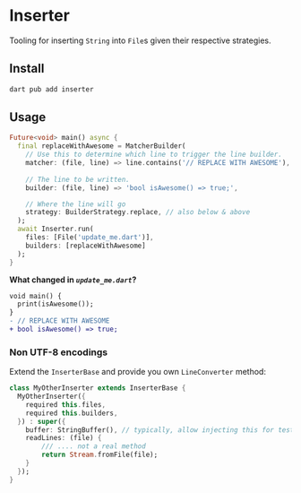# Inserter

Tooling for inserting `String` into `File`s given their respective strategies.

## Install

```sh
dart pub add inserter
```

## Usage

```dart
Future<void> main() async {
  final replaceWithAwesome = MatcherBuilder(
    // Use this to determine which line to trigger the line builder.
    matcher: (file, line) => line.contains('// REPLACE WITH AWESOME'),
    
    // The line to be written.
    builder: (file, line) => 'bool isAwesome() => true;',

    // Where the line will go
    strategy: BuilderStrategy.replace, // also below & above
  );
  await Inserter.run(
    files: [File('update_me.dart')],
    builders: [replaceWithAwesome] 
  );
}
```

**What changed in _`update_me.dart`_?**

```diff
void main() {
  print(isAwesome());
}
- // REPLACE WITH AWESOME
+ bool isAwesome() => true;
```

### Non UTF-8 encodings

Extend the `InserterBase` and provide you own `LineConverter` method:

```dart
class MyOtherInserter extends InserterBase {
  MyOtherInserter({
    required this.files,
    required this.builders,
  }) : super({
    buffer: StringBuffer(), // typically, allow injecting this for testing.
    readLines: (file) {
        /// .... not a real method
        return Stream.fromFile(file);
    }
  });
}
```
